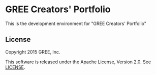 GREE Creators' Portfolio
======

This is the development environment for "GREE Creators' Portfolio"

License
------------

Copyright 2015 GREE, Inc.

This software is released under the Apache License, Version 2.0. See [LICENSE](./LICENSE).
